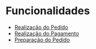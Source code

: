 # Funcionalidades

- [Realização do Pedido](./01%20Realização%20do%20pedido/realizacao_pedido.md)
- [Realização do Pagamento](./02%20Realização%20do%20pagamento/realizacao_pagamento.md)
- [Preparação do Pedido](./03%20Preparação%20do%20pedido/preparacao_pedido.md)